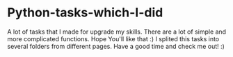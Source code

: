 # Python-tasks-which-I-did
A lot of tasks that I made for upgrade my skills. There are a lot of simple and more complicated functions. Hope You'll like that  :)
I splited this tasks into several folders from different pages. Have a good time and check me out!  :)
